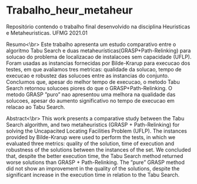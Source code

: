 # Trabalho_heur_metaheur
Repositório contendo o trabalho final desenvolvido na disciplina Heuristicas e Metaheuristicas. UFMG 2021.01

Resumo<\br>
Este trabalho apresenta um estudo comparativo entre o algoritmo Tabu Search e duas metaheurísticas(GRASP+Path-Relinking) para solucao do problema de localizacao de instalacoes sem capacidade (UFLP). Foram usadas as instancias fornecidas por Bilde-Krarup para execucao dos testes, em que avaliamos tres metricas: qualidade da solucao, tempo de execucao e robustez das solucoes entre as instancias do conjunto. Concluımos que, apesar do melhor tempo de execucao, o metodo Tabu Search retornou solucoes piores do que o GRASP+Path-Relinking. O metodo GRASP ”puro” nao apresentou uma melhora na qualidade das solucoes, apesar do aumento significativo no tempo de execucao em relacao ao Tabu Search. 

Abstract<\br>
This work presents a comparative study between the Tabu Search algorithm, and two metaheuristics (GRASP + Path-Relinking) for solving the Uncapacited Locating Facilities Problem (UFLP). The instances provided by Bilde-Krarup were used to perform the tests, in which we evaluated three metrics: quality of the solution, time of execution and robustness of the solutions between the instances of the set. We concluded that, despite the better execution time, the Tabu Search method returned worse solutions than GRASP + Path-Relinking. The ”pure” GRASP method did not show an improvement in the quality of the solutions, despite the significant increase in the execution time in relation to the Tabu Search.
